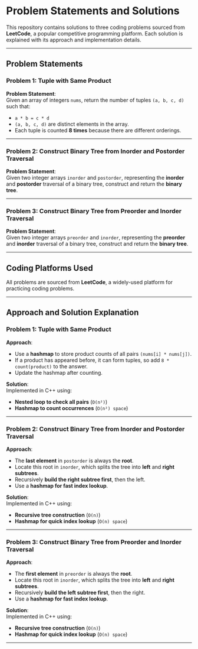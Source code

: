 # Problem Statements and Solutions

This repository contains solutions to three coding problems sourced from **LeetCode**, a popular competitive programming platform. Each solution is explained with its approach and implementation details.

---

## Problem Statements

### Problem 1: Tuple with Same Product
**Problem Statement**:  
Given an array of integers `nums`, return the number of tuples `(a, b, c, d)` such that:
- `a * b = c * d`
- `(a, b, c, d)` are distinct elements in the array.
- Each tuple is counted **8 times** because there are different orderings.

---

### Problem 2: Construct Binary Tree from Inorder and Postorder Traversal
**Problem Statement**:  
Given two integer arrays `inorder` and `postorder`, representing the **inorder** and **postorder** traversal of a binary tree, construct and return the **binary tree**.

---

### Problem 3: Construct Binary Tree from Preorder and Inorder Traversal
**Problem Statement**:  
Given two integer arrays `preorder` and `inorder`, representing the **preorder** and **inorder** traversal of a binary tree, construct and return the **binary tree**.

---

## Coding Platforms Used
All problems are sourced from **LeetCode**, a widely-used platform for practicing coding problems.

---

## Approach and Solution Explanation

### Problem 1: Tuple with Same Product
**Approach**:
- Use a **hashmap** to store product counts of all pairs `(nums[i] * nums[j])`.
- If a product has appeared before, it can form tuples, so add `8 * count(product)` to the answer.
- Update the hashmap after counting.

**Solution**:  
Implemented in C++ using:
- **Nested loop to check all pairs** (`O(n²)`)
- **Hashmap to count occurrences** (`O(n²) space`)

---

### Problem 2: Construct Binary Tree from Inorder and Postorder Traversal
**Approach**:
- The **last element** in `postorder` is always the **root**.
- Locate this root in `inorder`, which splits the tree into **left** and **right subtrees**.
- Recursively **build the right subtree first**, then the left.
- Use a **hashmap for fast index lookup**.

**Solution**:  
Implemented in C++ using:
- **Recursive tree construction** (`O(n)`)
- **Hashmap for quick index lookup** (`O(n) space`)

---

### Problem 3: Construct Binary Tree from Preorder and Inorder Traversal
**Approach**:
- The **first element** in `preorder` is always the **root**.
- Locate this root in `inorder`, which splits the tree into **left** and **right subtrees**.
- Recursively **build the left subtree first**, then the right.
- Use a **hashmap for fast index lookup**.

**Solution**:  
Implemented in C++ using:
- **Recursive tree construction** (`O(n)`)
- **Hashmap for quick index lookup** (`O(n) space`)

---